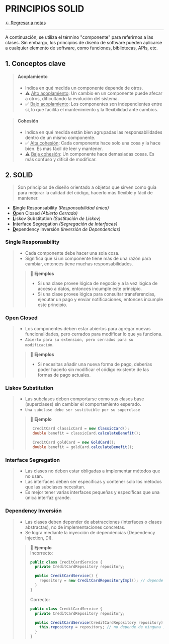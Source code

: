 # PRINCIPIOS SOLID

[← Regresar a notas](../../README.md) <br>

---

A continuación, se utiliza el término "componente" para referirnos a las clases. 
Sin embargo, los principios de diseño de software pueden aplicarse a cualquier elemento de software, como funciones, bibliotecas, APIs, etc.

## 1. Conceptos clave

> #### Acoplamiento
> - Indica en qué medida un componente depende de otros.
> - ⚠️ <u>Alto acoplamiento</u>: Un cambio en un componente puede afecar a otros, dificultando la evolución del sistema.
> - ✅ <u>Bajo acoplamiento</u>: Los componentes son independientes entre sí, lo que facilita el mantenimiento y la flexibilidad ante cambios.

> #### Cohesión
> - Indica en qué medida están bien agrupadas las responsabilidades dentro de un mismo componente.
> - ✅ <u>Alta cohesión</u>: Cada componente hace solo una cosa y la hace bien. Es más fácil de leer y mantener.
> - ⚠️  ️<u>Baja cohesión</u>: Un componente hace demasiadas cosas. Es más confuso y difícil de modificar.

## 2. SOLID
> Son principios de diseño orientado a objetos que sirven como guía para mejorar la calidad del código, hacerlo más flexible y fácil de mantener.

- <u>**S**</u>ingle Responsability *(Responsabilidad única)*
- <u>**O**</u>pen Closed *(Abierto Cerrado)*
- <u>**L**</u>iskov Substitution *(Sustitución de Liskov)*
- <u>**I**</u>nterface Segregation *(Segregación de Interfaces)*
- <u>**D**</u>ependency Inversión *(Inversión de Dependencias)*

### Single Responsability
> - Cada componente debe hacer una sola cosa.
> - Significa que si un componente tiene más de una razón para cambiar, entonces tiene muchas responsabilidades.
>
> > 📌 **Ejemplos** <br>
> > - Si una clase provee lógica de negocio y a la vez lógica de acceso a datos, entonces incumple este principio.
> > - Si una clase provee lógica para consultar transferencias, ejecutar un pago y enviar notificaciones, entonces incumple este principio.

### Open Closed
> - Los componentes deben estar abiertos para agregar nuevas funcionalidades, pero cerrados para modificar lo que ya funciona.
> - `Abierto para su extensión, pero cerrados para su modificación`.
>
> > 📌 **Ejemplos** <br>
> > - Si necesitas añadir una nueva forma de pago, deberías poder hacerlo sin modificar el código existente de las formas de pago actuales.


### Liskov Substitution
> - Las subclases deben comportarse como sus clases base (superclases) sin cambiar el comportamiento esperado. 
> - `Una subclase debe ser sustituible por su superclase`
>
>>  📌 **Ejemplo** <br>
>> ```java
>>  CreditCard classicCard = new ClassicCard();
>>  double benefit = classicCard.calculateBenefit();
>> 
>>  CreditCard goldCard = new GoldCard();
>>  double benefit = goldCard.calculateBenefit();
>> ````

### Interface Segregation
> - Las clases no deben estar obligadas a implementar métodos que no usan.
> - Las interfaces deben ser específicas y contener solo los métodos que las subclases necesitan.
> - Es mejor tener varias interfaces pequeñas y específicas que una única interfaz grande.

### Dependency Inversión
> - Las clases deben depender de abstracciones (interfaces o clases abstractas), no de implementaciones concretas.
> - Se logra mediante la inyección de dependencias (Dependency Injection, DI).
>
>> 📌 **Ejemplo** <br>
>> Incorrecto:
>> ```java
>> public class CreditCardService {
>>   private CreditCardRepository repository;
>> 
>>   public CreditCardService() {
>>     repository = new CreditCardRepositoryImpl(); // depende de una instancia de una clase concreta ❌
>>   }
>> }
>> ```
>>
>> Correcto:
>> ```java
>> public class CreditCardService {
>>   private CreditCardRepository repository;
>> 
>>   public CreditCardService(CreditCardRepository repository) {
>>     this.repository = repository; // no depende de ninguna implementación concreta gracias a la DI ✅
>>   }
>> }
>> ```
